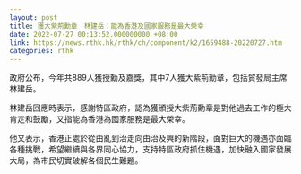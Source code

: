```yaml
---
layout: post
title: 獲大紫荊勳章　林建岳：能為香港及國家服務是最大榮幸
date: 2022-07-27 00:13:52.000000000 +08:00
link: https://news.rthk.hk/rthk/ch/component/k2/1659488-20220727.htm
categories: rthk
---
```


政府公布，今年共889人獲授勳及嘉獎，其中7人獲大紫荊勳章，包括貿發局主席林建岳。

林建岳回應時表示，感謝特區政府，認為獲頒授大紫荊勳章是對他過去工作的極大肯定和鼓勵，又指能為香港為國家服務是最大榮幸。

他又表示，香港正處於從由亂到治走向由治及興的新階段，面對巨大的機遇亦面臨各種挑戰，希望繼續與各界同心協力，支持特區政府抓住機遇，加快融入國家發展大局，為市民切實破解各個民生難題。

